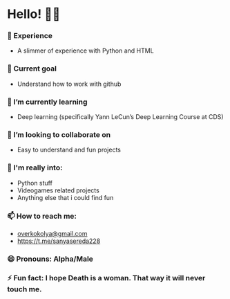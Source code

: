 # Hello! 🙋‍♂️

### 🔭 Experience
 - A slimmer of experience with Python and HTML
### 👺 Current goal
 - Understand how to work with github
### 🌱 I’m currently learning
 - Deep learning (specifically Yann LeCun’s Deep Learning Course at CDS)
### 👯 I’m looking to collaborate on
 - Easy to understand and fun projects
### 💬 I'm really into:
 - Python stuff
 - Videogames related projects
 - Anything else that i could find fun
### 📫 How to reach me:
 - overkokolya@gmail.com
 - https://t.me/sanyasereda228
### 😄 Pronouns: Alpha/Male
### ⚡ Fun fact: I hope Death is a woman. That way it will never touch me.